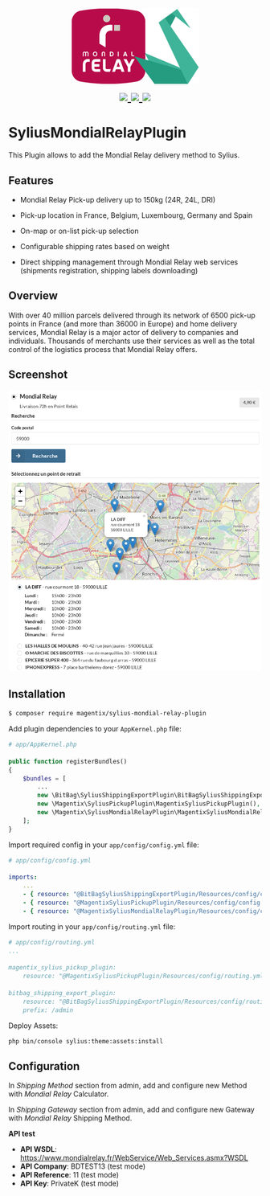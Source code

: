 <h1 align="center">
    <img src="doc/images/mondial-relay-sylius.png" alt="Mondial Relay for Sylius"/>
    <br />
    <a href="https://packagist.org/packages/magentix/sylius-mondial-relay-plugin" target="_blank">
        <img src="https://poser.pugx.org/magentix/sylius-mondial-relay-plugin/v/stable" />
    </a>
    <a href="https://packagist.org/packages/magentix/sylius-mondial-relay-plugin" target="_blank">
        <img src="https://poser.pugx.org/magentix/sylius-mondial-relay-plugin/downloads" />
    </a>
    <a href="https://packagist.org/packages/magentix/sylius-mondial-relay-plugin" target="_blank">
        <img src="https://poser.pugx.org/magentix/sylius-mondial-relay-plugin/license" />
    </a>
</h1>

# SyliusMondialRelayPlugin

This Plugin allows to add the Mondial Relay delivery method to Sylius.

## Features

* Mondial Relay Pick-up delivery up to 150kg (24R, 24L, DRI)

* Pick-up location in France, Belgium, Luxembourg, Germany and Spain

* On-map or on-list pick-up selection

* Configurable shipping rates based on weight

* Direct shipping management through Mondial Relay web services (shipments registration, shipping labels downloading)

## Overview

With over 40 million parcels delivered through its network of 6500 pick-up points in France (and more than 36000 in Europe) and home delivery services, Mondial Relay is a major actor of delivery to companies and individuals. Thousands of merchants use their services as well as the total control of the logistics process that Mondial Relay offers.

## Screenshot

![Alt text](doc/images/shipping.png "Mondial Relay Shipping Method")

## Installation

```bash
$ composer require magentix/sylius-mondial-relay-plugin
```

Add plugin dependencies to your `AppKernel.php` file:

```php
# app/AppKernel.php

public function registerBundles()
{
    $bundles = [
        ...
        new \BitBag\SyliusShippingExportPlugin\BitBagSyliusShippingExportPlugin(),
        new \Magentix\SyliusPickupPlugin\MagentixSyliusPickupPlugin(),
        new \Magentix\SyliusMondialRelayPlugin\MagentixSyliusMondialRelayPlugin(),
    ];
}
```

Import required config in your `app/config/config.yml` file:

```yaml
# app/config/config.yml

imports:
    ...
    - { resource: "@BitBagSyliusShippingExportPlugin/Resources/config/config.yml" }
    - { resource: "@MagentixSyliusPickupPlugin/Resources/config/config.yml" }
    - { resource: "@MagentixSyliusMondialRelayPlugin/Resources/config/config.yml" }
```
    
Import routing in your `app/config/routing.yml` file:

```yaml
# app/config/routing.yml
...

magentix_sylius_pickup_plugin:
    resource: "@MagentixSyliusPickupPlugin/Resources/config/routing.yml"
    
bitbag_shipping_export_plugin:
    resource: "@BitBagSyliusShippingExportPlugin/Resources/config/routing.yml"
    prefix: /admin
```

Deploy Assets:

```bash
php bin/console sylius:theme:assets:install
```

## Configuration

In *Shipping Method* section from admin, add and configure new Method with *Mondial Relay* Calculator.

In *Shipping Gateway* section from admin, add and configure new Gateway with *Mondial Relay* Shipping Method.

**API test**

* **API WSDL**: https://www.mondialrelay.fr/WebService/Web_Services.asmx?WSDL
* **API Company**: BDTEST13 (test mode)
* **API Reference**: 11 (test mode)
* **API Key**: PrivateK (test mode)